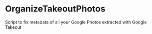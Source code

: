 # OrganizeTakeoutPhotos
Script to fix metadata of all your Google Photos extracted with Google Takeout
